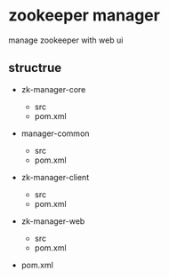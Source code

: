# zookeeper manager

manage zookeeper with web ui

## structrue

- zk-manager-core
	- src
	- pom.xml

- manager-common
	- src
	- pom.xml

- zk-manager-client
	- src
	- pom.xml

- zk-manager-web
	- src
	- pom.xml

- pom.xml
